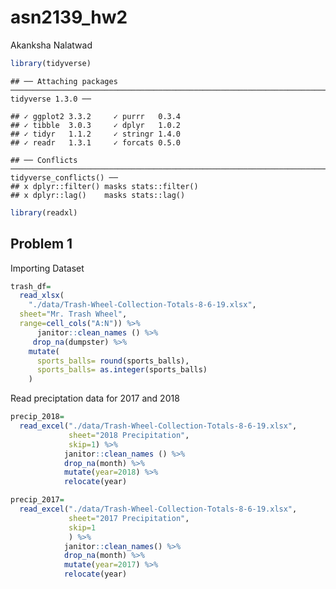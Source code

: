 asn2139\_hw2
================
Akanksha Nalatwad

``` r
library(tidyverse)
```

    ## ── Attaching packages ─────────────────────────────────────────────────────────────────────────────────────────── tidyverse 1.3.0 ──

    ## ✓ ggplot2 3.3.2     ✓ purrr   0.3.4
    ## ✓ tibble  3.0.3     ✓ dplyr   1.0.2
    ## ✓ tidyr   1.1.2     ✓ stringr 1.4.0
    ## ✓ readr   1.3.1     ✓ forcats 0.5.0

    ## ── Conflicts ────────────────────────────────────────────────────────────────────────────────────────────── tidyverse_conflicts() ──
    ## x dplyr::filter() masks stats::filter()
    ## x dplyr::lag()    masks stats::lag()

``` r
library(readxl)
```

## Problem 1

Importing Dataset

``` r
trash_df=
  read_xlsx(
    "./data/Trash-Wheel-Collection-Totals-8-6-19.xlsx",
  sheet="Mr. Trash Wheel",
  range=cell_cols("A:N")) %>% 
      janitor::clean_names () %>% 
     drop_na(dumpster) %>% 
    mutate(
      sports_balls= round(sports_balls),
      sports_balls= as.integer(sports_balls)
    )
```

Read preciptation data for 2017 and 2018

``` r
precip_2018=
  read_excel("./data/Trash-Wheel-Collection-Totals-8-6-19.xlsx",
             sheet="2018 Precipitation",
             skip=1) %>% 
            janitor::clean_names () %>% 
            drop_na(month) %>% 
            mutate(year=2018) %>% 
            relocate(year)

precip_2017=
  read_excel("./data/Trash-Wheel-Collection-Totals-8-6-19.xlsx",
             sheet="2017 Precipitation",
             skip=1
             ) %>% 
            janitor::clean_names() %>% 
            drop_na(month) %>% 
            mutate(year=2017) %>% 
            relocate(year)
```
